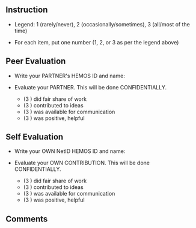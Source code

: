Instruction
-----------

- Legend: 1 (rarely/never), 2 (occasionally/sometimes), 3 (all/most of the time)

- For each item, put one number (1, 2, or 3 as per the legend above)


Peer Evaluation
---------------

- Write your PARTNER's HEMOS ID and name:

- Evaluate your PARTNER. This will be done CONFIDENTIALLY.
    -  (3 ) did fair share of work
    -  (3 ) contributed to ideas
    -  (3 ) was available for communication
    -  (3 ) was positive, helpful


Self Evaluation
---------------

- Write your OWN NetID HEMOS ID and name:

- Evaluate your OWN CONTRIBUTION. This will be done CONFIDENTIALLY.
    - (3 ) did fair share of work
    - (3 ) contributed to ideas
    - (3 ) was available for communication
    - (3 ) was positive, helpful


Comments
--------

